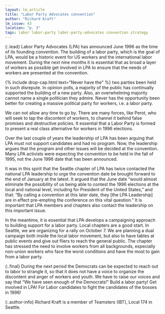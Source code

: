 ```yaml
---
layout: lm_article
title: "Labor Party Advocates convention"
author: "Richard Kraft"
lm_issue: 43
location: "p. 3"
tags: labor labor-party labor-party-advocates convention strategy
---
```



{:.lead}
Labor Party Advocates (<abbr>LPA</abbr>) has
announced June 1996 as the time of its
founding convention. The building of a
labor party, which is the goal of <abbr>LPA</abbr>,
would be a historic event for US workers
and the international labor movement.
During the next nine months it is essential
that as broad a layer of workers as
possible get involved in <abbr>LPA</abbr> to ensure
that the needs of workers are presented
at the convention.

{% include drop-cap.html text="Never have the" %}
two parties been
held in such disrepute. In opinion polls,
a majority of the public has continually
supported the building of a new
party. Also, an overwhelming majority
cannot name a single politician they
admire. Never has the opportunity
been better for creating a massive
political party for workers, i.e. a labor party.

We can not allow any time to go by.
There are many forces, like Perot, who
will seek to tap the discontent of workers,
to channel it behind false promises
and destructive policies. It essential
that a Labor Party is formed to present
a real class alternative for workers
in 1996 elections.

Over the last couple of years the
leadership of <abbr>LPA</abbr> has been arguing
that <abbr>LPA</abbr> must not support candidates
and had no program. Now, the leadership
argues that the program and
other issues will be decided at the convention.
Many <abbr>LPA</abbr> activists were
expecting the convention to be held in
the fall of 1995, not the June 1996 date
that has been announced.

It was in this spirit that the Seattle
chapter of <abbr>LPA</abbr> has twice contacted
the national <abbr>LPA</abbr> leadership to urge
the convention date be brought forward
to the end of January at the latest.
It argued that the June date
“would almost eliminate the possibility
of us being able to contest the 1996
elections at the local and national
level, including for President of the
United States,” and that: “By calling a
convention at this later date, they [the
<abbr>LPA</abbr> Leadership] are in effect pre-empting
the conference on this vital
question.” It is important that <abbr>LPA</abbr>
members and chapters also contact
the leadership on this important issue.

In the meantime, it is essential that
<abbr>LPA</abbr> develops a campaigning approach
to building support for a labor party.
Local chapters are a good start. In
Seattle, we are organizing for a rally on
October 7. We are planning a dual
campaign both inside the local labor
movement, but also to have tables at
public events and give out fliers to
reach the general public. The chapter
has stressed the need to involve workers
from all backgrounds, especially
non-union workers who face the worst
conditions and have the most to gain
from a labor party.

{:.final}
During the next period the
Democrats can be expected to reach
out to labor to strangle it, so that it
does not have a voice to organize the
discontent and anger of workers and
youth. We have to raise our voices and
say that “We have seen enough of the
Democrats!” Build a labor party! Get
involved in <abbr>LPA</abbr>! For Labor candidates
to fight the candidates of the bosses in
1996!

{:.author-info}
Richard Kraft is a member of Teamsters (<abbr>IBT</abbr>), Local 174 in Seattle.